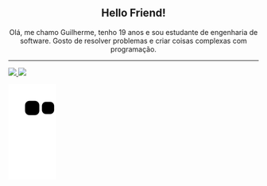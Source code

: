 <h2 align="center">Hello Friend!</h2>

<p align="center">
Olá, me chamo Guilherme, tenho 19 anos e sou estudante de engenharia de software. Gosto de resolver problemas e criar coisas complexas com programação.
</p>

---

<div align="left">
  <a href="https://github.com/korsbit">
    <img height="180em" src="https://github-readme-stats.vercel.app/api?username=korsbit&show_icons=true&theme=dracula&include_all_commits=true&count_private=true"/>
    <img height="180em" src="https://github-readme-stats.vercel.app/api/top-langs/?username=korsbit&layout=compact&langs_count=7&theme=dracula"/>
</div>

![Snake animation](https://github.com/korsbit/korsbit/blob/output/github-contribution-grid-snake.svg)
